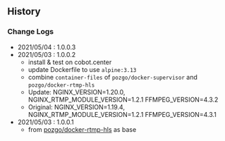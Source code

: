 ## History




### Change Logs
- 2021/05/04 : 1.0.0.3 
- 2021/05/03 : 1.0.0.2 
    - install & test on cobot.center
    - update Dockerfile to use `alpine:3.13`
    - combine `container-files` of `pozgo/docker-supervisor` and `pozgo/docker-rtmp-hls`
    - Update: NGINX_VERSION=1.20.0, NGINX_RTMP_MODULE_VERSION=1.2.1 FFMPEG_VERSION=4.3.2
    - Original: NGINX_VERSION=1.19.4, NGINX_RTMP_MODULE_VERSION=1.2.1 FFMPEG_VERSION=4.3.1
- 2021/05/03 : 1.0.0.1 
    - from [pozgo/docker-rtmp-hls](https://github.com/pozgo/docker-rtmp-hls) as base

